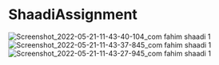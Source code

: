 # ShaadiAssignment
![Screenshot_2022-05-21-11-43-40-104_com fahim shaadi 1](https://user-images.githubusercontent.com/42889314/169638884-9fc57c8d-4781-4dbe-9bc1-8a83d007223f.jpg)
![Screenshot_2022-05-21-11-43-37-845_com fahim shaadi 1](https://user-images.githubusercontent.com/42889314/169638931-860c4e7f-8fbd-4d66-800a-ddf2f834a5df.jpg)
![Screenshot_2022-05-21-11-43-27-945_com fahim shaadi 1](https://user-images.githubusercontent.com/42889314/169638953-933f2c2f-7025-4bd2-b8a0-7aa514f9e143.jpg)
